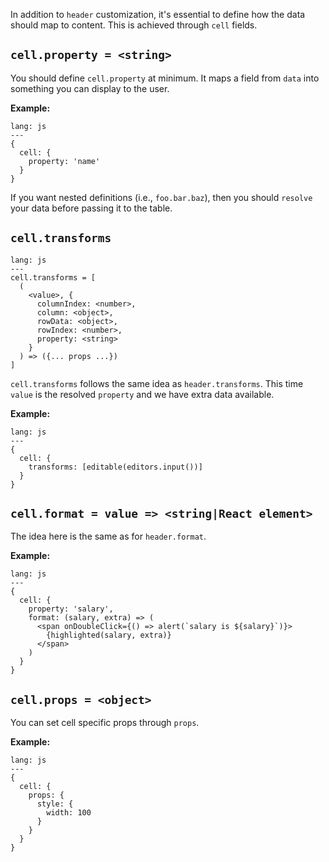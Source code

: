 In addition to `header` customization, it's essential to define how the data should map to content. This is achieved through `cell` fields.

## **`cell.property = <string>`**

You should define `cell.property` at minimum. It maps a field from `data` into something you can display to the user.

**Example:**

```code
lang: js
---
{
  cell: {
    property: 'name'
  }
}
```

If you want nested definitions (i.e., `foo.bar.baz`), then you should `resolve` your data before passing it to the table.

## **`cell.transforms`**

```code
lang: js
---
cell.transforms = [
  (
    <value>, {
      columnIndex: <number>,
      column: <object>,
      rowData: <object>,
      rowIndex: <number>,
      property: <string>
    }
  ) => ({... props ...})
]
```

`cell.transforms` follows the same idea as `header.transforms`. This time `value` is the resolved `property` and we have extra data available.

**Example:**

```code
lang: js
---
{
  cell: {
    transforms: [editable(editors.input())]
  }
}
```

## **`cell.format = value => <string|React element>`**

The idea here is the same as for `header.format`.

**Example:**

```code
lang: js
---
{
  cell: {
    property: 'salary',
    format: (salary, extra) => (
      <span onDoubleClick={() => alert(`salary is ${salary}`)}>
        {highlighted(salary, extra)}
      </span>
    )
  }
}
```

## **`cell.props = <object>`**

You can set cell specific props through `props`.

**Example:**

```code
lang: js
---
{
  cell: {
    props: {
      style: {
        width: 100
      }
    }
  }
}
```
